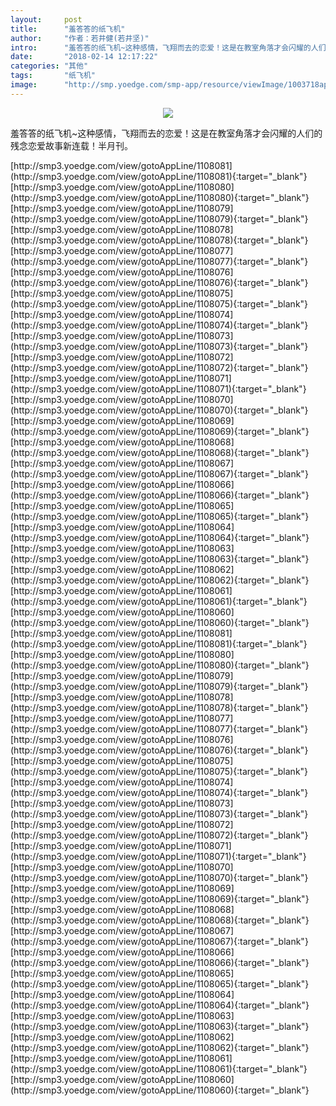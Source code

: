 ```yaml
---
layout:     post
title:      "羞答答的纸飞机"
author:     "作者：若井健(若井坚)"
intro:      "羞答答的纸飞机~这种感情，飞翔而去的恋爱！这是在教室角落才会闪耀的人们的残念恋爱故事新连载！半月刊。"
date:       "2018-02-14 12:17:22"
categories: "其他"
tags:       "纸飞机"
image:      "http://smp.yoedge.com/smp-app/resource/viewImage/1003718appline.png"
---
```

<div style="text-align: center">
<p><img src="http://smp.yoedge.com/smp-app/resource/viewImage/1003718appline.png"/></p>
</div>
<p class="post-meta">
<span>羞答答的纸飞机~这种感情，飞翔而去的恋爱！这是在教室角落才会闪耀的人们的残念恋爱故事新连载！半月刊。</span>
</p>
[http://smp3.yoedge.com/view/gotoAppLine/1108081](http://smp3.yoedge.com/view/gotoAppLine/1108081){:target="_blank"}
[http://smp3.yoedge.com/view/gotoAppLine/1108080](http://smp3.yoedge.com/view/gotoAppLine/1108080){:target="_blank"}
[http://smp3.yoedge.com/view/gotoAppLine/1108079](http://smp3.yoedge.com/view/gotoAppLine/1108079){:target="_blank"}
[http://smp3.yoedge.com/view/gotoAppLine/1108078](http://smp3.yoedge.com/view/gotoAppLine/1108078){:target="_blank"}
[http://smp3.yoedge.com/view/gotoAppLine/1108077](http://smp3.yoedge.com/view/gotoAppLine/1108077){:target="_blank"}
[http://smp3.yoedge.com/view/gotoAppLine/1108076](http://smp3.yoedge.com/view/gotoAppLine/1108076){:target="_blank"}
[http://smp3.yoedge.com/view/gotoAppLine/1108075](http://smp3.yoedge.com/view/gotoAppLine/1108075){:target="_blank"}
[http://smp3.yoedge.com/view/gotoAppLine/1108074](http://smp3.yoedge.com/view/gotoAppLine/1108074){:target="_blank"}
[http://smp3.yoedge.com/view/gotoAppLine/1108073](http://smp3.yoedge.com/view/gotoAppLine/1108073){:target="_blank"}
[http://smp3.yoedge.com/view/gotoAppLine/1108072](http://smp3.yoedge.com/view/gotoAppLine/1108072){:target="_blank"}
[http://smp3.yoedge.com/view/gotoAppLine/1108071](http://smp3.yoedge.com/view/gotoAppLine/1108071){:target="_blank"}
[http://smp3.yoedge.com/view/gotoAppLine/1108070](http://smp3.yoedge.com/view/gotoAppLine/1108070){:target="_blank"}
[http://smp3.yoedge.com/view/gotoAppLine/1108069](http://smp3.yoedge.com/view/gotoAppLine/1108069){:target="_blank"}
[http://smp3.yoedge.com/view/gotoAppLine/1108068](http://smp3.yoedge.com/view/gotoAppLine/1108068){:target="_blank"}
[http://smp3.yoedge.com/view/gotoAppLine/1108067](http://smp3.yoedge.com/view/gotoAppLine/1108067){:target="_blank"}
[http://smp3.yoedge.com/view/gotoAppLine/1108066](http://smp3.yoedge.com/view/gotoAppLine/1108066){:target="_blank"}
[http://smp3.yoedge.com/view/gotoAppLine/1108065](http://smp3.yoedge.com/view/gotoAppLine/1108065){:target="_blank"}
[http://smp3.yoedge.com/view/gotoAppLine/1108064](http://smp3.yoedge.com/view/gotoAppLine/1108064){:target="_blank"}
[http://smp3.yoedge.com/view/gotoAppLine/1108063](http://smp3.yoedge.com/view/gotoAppLine/1108063){:target="_blank"}
[http://smp3.yoedge.com/view/gotoAppLine/1108062](http://smp3.yoedge.com/view/gotoAppLine/1108062){:target="_blank"}
[http://smp3.yoedge.com/view/gotoAppLine/1108061](http://smp3.yoedge.com/view/gotoAppLine/1108061){:target="_blank"}
[http://smp3.yoedge.com/view/gotoAppLine/1108060](http://smp3.yoedge.com/view/gotoAppLine/1108060){:target="_blank"}
[http://smp3.yoedge.com/view/gotoAppLine/1108081](http://smp3.yoedge.com/view/gotoAppLine/1108081){:target="_blank"}
[http://smp3.yoedge.com/view/gotoAppLine/1108080](http://smp3.yoedge.com/view/gotoAppLine/1108080){:target="_blank"}
[http://smp3.yoedge.com/view/gotoAppLine/1108079](http://smp3.yoedge.com/view/gotoAppLine/1108079){:target="_blank"}
[http://smp3.yoedge.com/view/gotoAppLine/1108078](http://smp3.yoedge.com/view/gotoAppLine/1108078){:target="_blank"}
[http://smp3.yoedge.com/view/gotoAppLine/1108077](http://smp3.yoedge.com/view/gotoAppLine/1108077){:target="_blank"}
[http://smp3.yoedge.com/view/gotoAppLine/1108076](http://smp3.yoedge.com/view/gotoAppLine/1108076){:target="_blank"}
[http://smp3.yoedge.com/view/gotoAppLine/1108075](http://smp3.yoedge.com/view/gotoAppLine/1108075){:target="_blank"}
[http://smp3.yoedge.com/view/gotoAppLine/1108074](http://smp3.yoedge.com/view/gotoAppLine/1108074){:target="_blank"}
[http://smp3.yoedge.com/view/gotoAppLine/1108073](http://smp3.yoedge.com/view/gotoAppLine/1108073){:target="_blank"}
[http://smp3.yoedge.com/view/gotoAppLine/1108072](http://smp3.yoedge.com/view/gotoAppLine/1108072){:target="_blank"}
[http://smp3.yoedge.com/view/gotoAppLine/1108071](http://smp3.yoedge.com/view/gotoAppLine/1108071){:target="_blank"}
[http://smp3.yoedge.com/view/gotoAppLine/1108070](http://smp3.yoedge.com/view/gotoAppLine/1108070){:target="_blank"}
[http://smp3.yoedge.com/view/gotoAppLine/1108069](http://smp3.yoedge.com/view/gotoAppLine/1108069){:target="_blank"}
[http://smp3.yoedge.com/view/gotoAppLine/1108068](http://smp3.yoedge.com/view/gotoAppLine/1108068){:target="_blank"}
[http://smp3.yoedge.com/view/gotoAppLine/1108067](http://smp3.yoedge.com/view/gotoAppLine/1108067){:target="_blank"}
[http://smp3.yoedge.com/view/gotoAppLine/1108066](http://smp3.yoedge.com/view/gotoAppLine/1108066){:target="_blank"}
[http://smp3.yoedge.com/view/gotoAppLine/1108065](http://smp3.yoedge.com/view/gotoAppLine/1108065){:target="_blank"}
[http://smp3.yoedge.com/view/gotoAppLine/1108064](http://smp3.yoedge.com/view/gotoAppLine/1108064){:target="_blank"}
[http://smp3.yoedge.com/view/gotoAppLine/1108063](http://smp3.yoedge.com/view/gotoAppLine/1108063){:target="_blank"}
[http://smp3.yoedge.com/view/gotoAppLine/1108062](http://smp3.yoedge.com/view/gotoAppLine/1108062){:target="_blank"}
[http://smp3.yoedge.com/view/gotoAppLine/1108061](http://smp3.yoedge.com/view/gotoAppLine/1108061){:target="_blank"}
[http://smp3.yoedge.com/view/gotoAppLine/1108060](http://smp3.yoedge.com/view/gotoAppLine/1108060){:target="_blank"}


